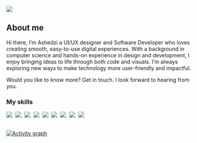![](./header4.png)

## About me

Hi there, I’m Ashedzi a UI/UX designer and Software Developer who loves creating smooth, 
easy-to-use digital experiences. With a background in computer science and hands-on 
experience in design and development, I enjoy bringing ideas to life through both code and 
visuals. I’m always exploring new ways to make technology more user-friendly and impactful. 

Would you like to know more? Get in touch. I look forward to hearing 
from you.

### My skills
<p>
  <img src="https://img.shields.io/badge/code-javascript-informational?style=for-the-badge&logo=javascript&logoColor=white&color=31007C"/>&nbsp;
  <img src="https://img.shields.io/badge/code-typescript-informational?style=for-the-badge&logo=typescript&logoColor=white&color=31007C")/>&nbsp;
  <img src="https://img.shields.io/badge/code-react-informational?style=for-the-badge&logo=react&logoColor=white&color=31007C")/>&nbsp;
  <img src="https://img.shields.io/badge/code-java-informational?style=for-the-badge&logo=coffeescript&logoColor=white&color=31007C")/>&nbsp;
  <img src="https://img.shields.io/badge/code-csharp-informational?style=for-the-badge&logo=coffeescript&logoColor=white&color=31007C")/>&nbsp;
  <img src="https://img.shields.io/badge/code-python-informational?style=for-the-badge&logo=python&logoColor=white&color=31007C")/>&nbsp;
  <img src="https://img.shields.io/badge/web-html-informational?style=for-the-badge&logo=html5&logoColor=white&color=31007C")/>&nbsp;
  <img src="https://img.shields.io/badge/web-css-informational?style=for-the-badge&logo=css3&logoColor=white&color=31007C")/>&nbsp;
  <img src="https://img.shields.io/badge/db-mysql-informational?style=for-the-badge&logo=mysql&logoColor=white&color=31007C")/>&nbsp;
</p>

##

[![Activity graph](https://github-readme-activity-graph.vercel.app/graph?username=ashedzi&theme=gotham&hide_border=true)](https://github.com/ashutosh00710/github-readme-activity-graph)

<!---

<!--
**ashedzi/ashedzi** is a ✨ _special_ ✨ repository because its `README.md` (this file) appears on your GitHub profile.

Here are some ideas to get you started:

- 🔭 I’m currently working on ...
- 🌱 I’m currently learning ...
- 👯 I’m looking to collaborate on ...
- 🤔 I’m looking for help with ...
- 💬 Ask me about ...
- 📫 How to reach me: ...
- 😄 Pronouns: ...
- ⚡ Fun fact: ...
-->
